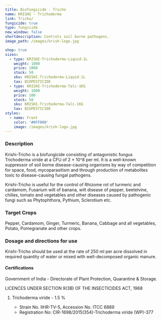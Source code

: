 ```yaml
---
title: Biofungicide - Tricho
name: KRISHI - Trichoderma
link: Tricho/
fungicide: true
type: fungicide
new_window: false
shortdescription: Controls soil borne pathogens.
image_path: /images/krish-logo.jpg

shop: true
sizes:
  - type: KRISHI-Trichoderma-Liquid-1L
    weight: 1000
    price: 1000
    stock: 50
    sku: KRISHI-Trichoderma-Liquid-1L
    tax: BIOPESTICIDE
  - type: KRISHI-Trichoderma-Talc-1KG
    weight: 1000
    price: 100
    stock: 50
    sku: KRISHI-Trichoderma-Talc-1KG
    tax: BIOPESTICIDE
styles:
  - name: Front
    color: '#0FF000'
    image: /images/krish-logo.jpg
---
```

### Description
Krishi-Tricho is a biofungicide consisting of antagonistic fungus Trichoderma viride at a CFU of 2 × 10^8 per ml. It is a well-known suppressor of soil borne disease-causing organisms by way of competition for space, food, mycoparasitism and through production of metabolites toxic to disease-causing fungal pathogens.

Krishi-Tricho is useful for the control of Rhizome rot of turmeric and cardamom, Fusarium wilt of banana, wilt disease of pepper, beetelvine, chilies, tomato and vegetables and other diseases caused by pathogenic fungi such as Phytophthora, Pythium, Sclerotium etc.

### Target Crops
Pepper, Cardamom, Ginger, Turmeric, Banana, Cabbage and all vegetables, Potato, Pomegranate and other crops.

### Dosage and directions for use
Krishi-Tricho should be used at the rate of 250 ml per acre dissolved in required quantity of water or mixed with well-decomposed organic manure.

#### Certifications
Government of India - Directorate of Plant Protection, Quarantine & Storage.

LICENCES UNDER SECTION 9(3B) OF THE INSECTICIDES ACT, 1968

1. Trichoderma viride - 1.5 %

    - Strain No. IIHR-TV-5, Accession No. ITCC 6889
    - Registration No: CIR-1698/2015(354)-Trichoderma viride (WP)-377